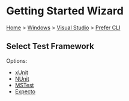 # Getting Started Wizard

[Home](/docs/wiz/readme.md) > [Windows](Windows.md) > [Visual Studio](Windows_VisualStudio.md) > [Prefer CLI](Windows_VisualStudio_Cli.md)

## Select Test Framework

Options:
 * [xUnit](Windows_VisualStudio_Cli_xUnit.md)
 * [NUnit](Windows_VisualStudio_Cli_NUnit.md)
 * [MSTest](Windows_VisualStudio_Cli_MSTest.md)
 * [Expecto](Windows_VisualStudio_Cli_Expecto.md)
